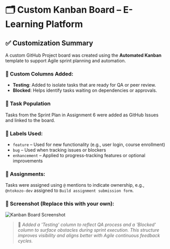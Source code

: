 # 🗂️ Custom Kanban Board – E-Learning Platform

## ✅ Customization Summary

A custom GitHub Project board was created using the **Automated Kanban** template to support Agile sprint planning and automation.

### 🔧 Custom Columns Added:
- **Testing**: Added to isolate tasks that are ready for QA or peer review.
- **Blocked**: Helps identify tasks waiting on dependencies or approvals.

### 🔁 Task Population
Tasks from the Sprint Plan in Assignment 6 were added as GitHub Issues and linked to the board.

### 🔖 Labels Used:
- `feature` – Used for new functionality (e.g., user login, course enrollment)
- `bug` – Used when tracking issues or blockers
- `enhancement` – Applied to progress-tracking features or optional improvements

### 👥 Assignments:
Tasks were assigned using `@` mentions to indicate ownership, e.g.,  
`@ntokozo-dev` assigned to `Build assignment submission form`.

### 📸 Screenshot (Replace this with your own):
![Kanban Board Screenshot](images/custom-kanban-board.png)

> 📝 *Added a 'Testing' column to reflect QA process and a 'Blocked' column to surface obstacles during sprint execution. This structure improves visibility and aligns better with Agile continuous feedback cycles.*
